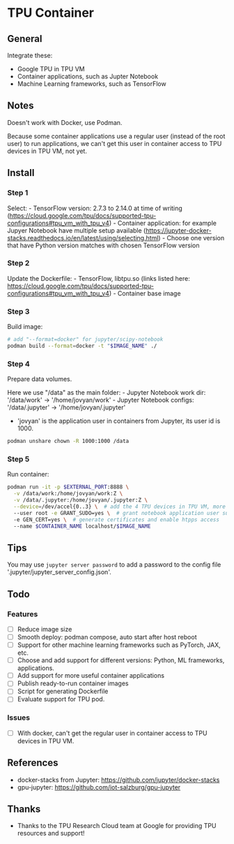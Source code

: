 # TPU Container
## General
Integrate these:
 - Google TPU in TPU VM
 - Container applications, such as Jupter Notebook
 - Machine Learning frameworks, such as TensorFlow

## Notes
Doesn't work with Docker, use Podman.

Because some container applications use a regular user (instead of the root user) to run applications, we can't get this user in container access to TPU devices in TPU VM, not yet.

## Install
### Step 1
Select:
    - TensorFlow version: 2.7.3 to 2.14.0 at time of writing (https://cloud.google.com/tpu/docs/supported-tpu-configurations#tpu_vm_with_tpu_v4)
    - Container application: for example Jupyer Notebook have multiple setup available (https://jupyter-docker-stacks.readthedocs.io/en/latest/using/selecting.html)
        - Choose one version that have Python version matches with chosen TensorFlow version

### Step 2
Update the Dockerfile:
    - TensorFlow, libtpu.so (links listed here: https://cloud.google.com/tpu/docs/supported-tpu-configurations#tpu_vm_with_tpu_v4)
    - Container base image

### Step 3
Build image:
```bash
# add "--format=docker" for jupyter/scipy-notebook
podman build --format=docker -t "$IMAGE_NAME" ./
```
### Step 4
Prepare data volumes.

Here we use "/data" as the main folder:
    - Jupyter Notebook work dir: '/data/work' -> '/home/jovyan/work'
    - Jupyter Notebook configs: '/data/.jupyter' -> '/home/jovyan/.jupyter'

* 'jovyan' is the application user in containers from Jupyter, its user id is 1000.

```bash
podman unshare chown -R 1000:1000 /data
```

### Step 5
Run container:
```bash
podman run -it -p $EXTERNAL_PORT:8888 \
  -v /data/work:/home/jovyan/work:Z \
  -v /data/.jupyter:/home/jovyan/.jupyter:Z \
  --device=/dev/accel{0..3} \  # add the 4 TPU devices in TPU VM, more secure than --privileged
  --user root -e GRANT_SUDO=yes \  # grant notebook application user sudo access so that we can install system packages in notebook
  -e GEN_CERT=yes \  # generate certificates and enable htpps access
  --name $CONTAINER_NAME localhost/$IMAGE_NAME
```

## Tips

You may use `jupyter server password` to add a password to the config file '.jupyter/jupyter_server_config.json'.

## Todo
### Features
- [ ] Reduce image size
- [ ] Smooth deploy: podman compose, auto start after host reboot
- [ ] Support for other machine learning frameworks such as PyTorch, JAX, etc.
- [ ] Choose and add support for different versions: Python, ML frameworks, applications.
- [ ] Add support for more useful container applications
- [ ] Publish ready-to-run container images
- [ ] Script for generating Dockerfile
- [ ] Evaluate support for TPU pod.

### Issues
- [ ] With docker, can't get the regular user in container access to TPU devices in TPU VM.

## References
- docker-stacks from Jupyter: https://github.com/jupyter/docker-stacks
- gpu-jupyter: https://github.com/iot-salzburg/gpu-jupyter

## Thanks
- Thanks to the TPU Research Cloud team at Google for providing TPU resources and support!